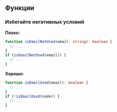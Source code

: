 ## Функции

### Избегайте негативных условий

**Плохо:**

```ts
function isEmailNotUsed(email: string): boolean {
  // ...
}
if (isEmailNotUsed(email)) {
  // ...
}
```

**Хорошо:**

```ts
function isEmailUsed(email): boolean {
  // ...
}
if (!isEmailUsed(node)) {
  // ...
}
```
